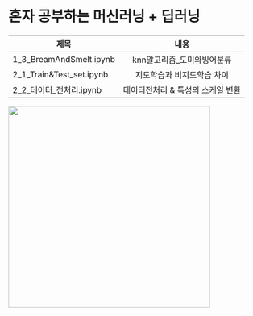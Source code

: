 # 혼자 공부하는 머신러닝 + 딥러닝
| 제목 | 내용 |
| --- |:---:|
|1_3_BreamAndSmelt.ipynb|knn알고리즘_도미와빙어분류|
|2_1_Train&Test_set.ipynb|지도학습과 비지도학습 차이|
|2_2_데이터_전처리.ipynb|데이터전처리 & 특성의 스케일 변환|

<img src="https://github.com/rickiepark/hg-mldl/raw/master/cover.png" width="400px" height="400px"></img><br/>
